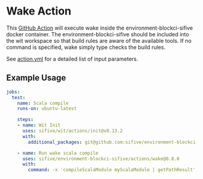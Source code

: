 # Wake Action

This [GitHub Action](https://github.com/features/actions) will execute wake
inside the environment-blockci-sifive docker container.  The
environment-blockci-sifive should be included into the wit workspace so that
build rules are aware of the available tools.  If no command is specified,
wake simply type checks the build rules.

See [action.yml](./action.yml) for a detailed list of input parameters.

## Example Usage

```yaml
jobs:
  test:
    name: Scala compile
    runs-on: ubuntu-latest

    steps:
    - name: Wit Init
      uses: sifive/wit/actions/init@v0.13.2
      with:
        additional_packages: git@github.com:sifive/environment-blockci-sifive.git::0.8.0

    - name: Run wake scala compile
      uses: sifive/environment-blockci-sifive/actions/wake@0.8.0
      with:
        command: -x 'compileScalaModule myScalaModule | getPathResult'
```
